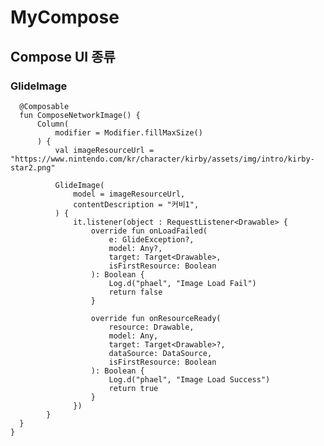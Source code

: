 # MyCompose
## Compose UI 종류
### GlideImage
      @Composable
      fun ComposeNetworkImage() {
          Column(
              modifier = Modifier.fillMaxSize()
          ) {
              val imageResourceUrl = "https://www.nintendo.com/kr/character/kirby/assets/img/intro/kirby-star2.png"

              GlideImage(
                  model = imageResourceUrl,
                  contentDescription = "커비1",
              ) {
                  it.listener(object : RequestListener<Drawable> {
                      override fun onLoadFailed(
                          e: GlideException?,
                          model: Any?,
                          target: Target<Drawable>,
                          isFirstResource: Boolean
                      ): Boolean {
                          Log.d("phael", "Image Load Fail")
                          return false
                      }

                      override fun onResourceReady(
                          resource: Drawable,
                          model: Any,
                          target: Target<Drawable>?,
                          dataSource: DataSource,
                          isFirstResource: Boolean
                      ): Boolean {
                          Log.d("phael", "Image Load Success")
                          return true
                      }
                  })
            }
      }
    }